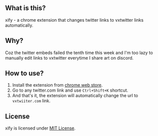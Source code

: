 ## What is this?

xify - a chrome extension that changes twitter links to vxtwitter links automatically.

## Why?

Coz the twitter embeds failed the tenth time this week and I'm too lazy to manually edit links to vxtwitter everytime I share art on discord.

## How to use?

1. Install the extension from [chrome web store](https://chrome.google.com/webstore/detail/xify/cihieeigmpndggpojmhjndlgjdmlgaoe).
2. Go to any twitter.com link and use `Ctrl+Shift+K` shortcut.
3. And that's it, the extension will automatically change the url to `vxtwiiter.com` link.

## License

xify is licensed under [MIT License](https://github.com/thevenuz/xify/blob/master/LICENSE).
